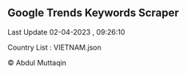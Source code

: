

## Google Trends Keywords Scraper 
 
Last Update 02-04-2023 , 09:26:10

Country List :
VIETNAM.json



© Abdul Muttaqin 
